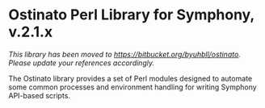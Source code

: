 Ostinato Perl Library for Symphony, v.2.1.x
===========================================

*This library has been moved to https://bitbucket.org/byuhbll/ostinato. Please update your references accordingly.*

The Ostinato library provides a set of Perl modules designed to automate some
common processes and environment handling for writing Symphony API-based
scripts.


